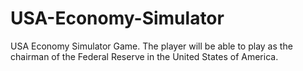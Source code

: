 # USA-Economy-Simulator
USA Economy Simulator Game. The player will be able to play as the chairman of the Federal Reserve in the United States of America. 
